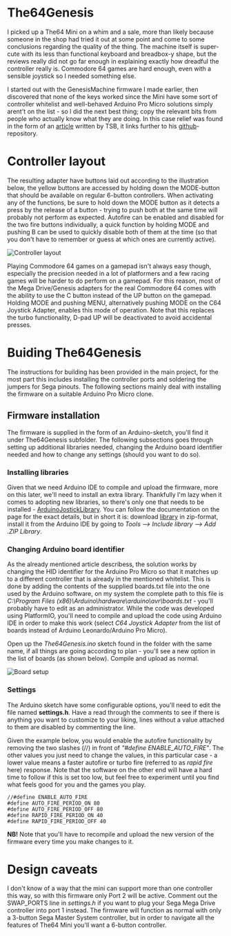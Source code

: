 # The64Genesis

I picked up a The64 Mini on a whim and a sale, more than likely because someone in the shop had tried it out at some point and come to some conclusions regarding the quality of the thing. The machine itself is super-cute with its less than functional keyboard and breadbox-y shape, but the reviews really did not go far enough in explaining exactly how dreadful the controller really is. Commodore 64 games are hard enough, even with a sensible joystick so I needed something else.

I started out with the GenesisMachine firmware I made earlier, then discovered that none of the keys worked since the Mini have some sort of controller whitelist and well-behaved Arduino Pro Micro solutions simply arent't on the list - so I did the next best thing; copy the relevant bits from people who actually know what they are doing. In this case relief was found in the form of an [article](https://www.tsb.space/projects/c64-mini-arcade2usb-converter/) written by TSB, it links further to his [github](https://github.com/iamtsb/arcade2usb-converter)-repository.

# Controller layout
The resulting adapter have buttons laid out according to the illustration below, the yellow buttons are accessed by holding down the MODE-button that should be available on regular 6-button controllers. When activating any of the functions, be sure to hold down the MODE button as it detects a press by the release of a button - trying to push both at the same time will probably not perform as expected. Autofire can be enabled and disabled for the two fire buttons individually, a quick function by holding MODE and pushing B can be used to quickly disable both of them at the time (so that you don't have to remember or guess at which ones are currently active).

![Controller layout](https://github.com/tebl/C64-Joystick-Adapter/raw/main/software/arduino/The64Genesis/controller_layout.png)

Playing Commodore 64 games on a gamepad isn't always easy though, especially the precision needed in a lot of platformers and a few racing games will be harder to do perform on a gamepad. For this reason, most of the Mega Drive/Genesis adapters for the real Commodore 64 comes with the ability to use the C button instead of the UP button on the gamepad. Holding MODE and pushing MENU, alternatively pushing MODE on the C64 Joystick Adapter, enables this mode of operation. Note that this replaces the turbo functionality, D-pad UP will be deactivated to avoid accidental presses.

# Buiding The64Genesis
The instructions for building has been provided in the main project, for the most part this includes installing the controller ports and soldering the jumpers for Sega pinouts. The following sections mainly deal with installing the firmware on a suitable Arduino Pro Micro clone.

## Firmware installation
The firmware is supplied in the form of an Arduino-sketch, you'll find it under The64Genesis subfolder. The following subsections goes through setting up additional libraries needed, changing the Arduino board identifier needed and how to change any settings (should you want to do so).

### Installing libraries
Given that we need Arduino IDE to compile and upload the firmware, more on this later, we'll need to install an extra library. Thankfully I'm lazy when it comes to adopting new libraries, so there's only one that needs to be installed - [ArduinoJostickLibrary](https://github.com/MHeironimus/ArduinoJoystickLibrary). You can follow the documentation on the page for the exact details, but in short it is: download [library](https://github.com/MHeironimus/ArduinoJoystickLibrary/archive/master.zip) in zip-format, install it from the Arduino IDE  by going to *Tools --> Include library --> Add .ZIP Library*.

### Changing Arduino board identifier
As the already mentioned article describess, the solution works by changing the HID identifier for the Arduino Pro Micro so that it matches up to a different controller that is already in the mentioned whitelist. This is done by adding the contents of the supplied boards.txt file into the one used by the Arduino software, on my system the complete path to this file is *C:\Program Files (x86)\Arduino\hardware\arduino\avr\boards.txt* - you'll probably have to edit as an administrator. While the code was developed using PlatformIO, you'll need to compile and upload the code using Arduino IDE in order to make this work (select *C64 Joystick Adapter* from the list of boards instead of Arduino Leonardo/Arduino Pro Micro).

Open up the *The64Genesis.ino* sketch found in the folder with the same name, if all things are going according to plan - you'll see a new option in the list of boards (as shown below). Compile and upload as normal.

![Board setup](https://github.com/tebl/C64-Joystick-Adapter/raw/main/software/arduino/The64Genesis/arduino_settings.png)

### Settings
The Arduino sketch have some configurable options, you'll need to edit the file named **settings.h**. Have a read through the comments to see if there is anything you want to customize to your liking, lines without a value attached to them are disabled by commenting the line.

Given the example below, you would enable the autofire functionality by removing the two slashes (//) in front of *"#define ENABLE_AUTO_FIRE"*. The other values you just need to change the values, in this particular case - a lower value means a faster autofire or turbo fire (referred to as *rapid fire* here) response. Note that the software on the other end will have a hard time to follow if this is set too low, but feel free to experiment until you find what feels good for you and the games you play.
```
//#define ENABLE_AUTO_FIRE
#define AUTO_FIRE_PERIOD_ON 80
#define AUTO_FIRE_PERIOD_OFF 80
#define RAPID_FIRE_PERIOD_ON 40
#define RAPID_FIRE_PERIOD_OFF 40
```

**NB!** Note that you'll have to recompile and upload the new version of the firmware every time you make changes to it.

# Design caveats
I don't know of a way that the mini can support more than one controller this way, so with this firmware only Port 2 will be active. Comment out the SWAP_PORTS line in *settings.h* if you want to plug your Sega Mega Drive controller into port 1 instead. The firmware will function as normal with only a 3-button Sega Master System controller, but in order to navigate all the features of The64 Mini you'll want a 6-button controller.